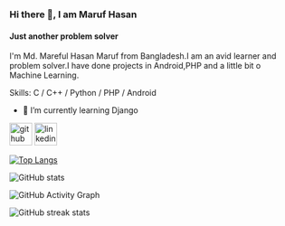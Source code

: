 ### Hi there 👋, I am Maruf Hasan
#### Just another problem solver
I'm Md. Mareful Hasan Maruf from Bangladesh.I am an avid learner and problem solver.I have done projects in Android,PHP and a little bit o Machine Learning.

Skills: C / C++ / Python / PHP / Android

- 🌱 I’m currently learning Django 


[<img src='https://cdn.jsdelivr.net/npm/simple-icons@3.0.1/icons/github.svg' alt='github' height='40'>](https://github.com/https://github.com/Maruf-Hasan1789)  [<img src='https://cdn.jsdelivr.net/npm/simple-icons@3.0.1/icons/linkedin.svg' alt='linkedin' height='40'>](https://www.linkedin.com/in/https://www.linkedin.com/in/maruf-hasan-951b6320a//)  

[![Top Langs](https://github-readme-stats.vercel.app/api/top-langs/?username=Maruf-Hasan1789)](https://github.com/Maruf-Hasan1789)

![GitHub stats](https://github-readme-stats.vercel.app/api?username=Maruf-Hasan1789&show_icons=true)  

![GitHub Activity Graph](https://activity-graph.herokuapp.com/graph?username=Maruf-Hasan1789)  

![GitHub streak stats](https://streak-stats.demolab.com/?username=Maruf-Hasan1789)

